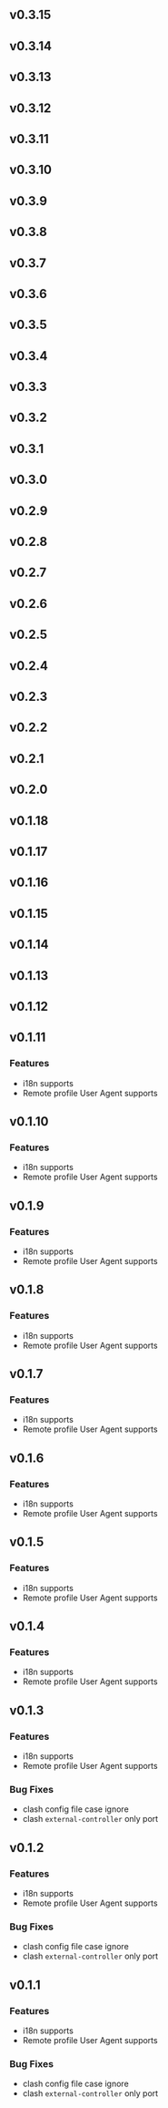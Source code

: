 ## v0.3.15
## v0.3.14
## v0.3.13
## v0.3.12
## v0.3.11
## v0.3.10
## v0.3.9
## v0.3.8
## v0.3.7
## v0.3.6
## v0.3.5
## v0.3.4
## v0.3.3
## v0.3.2
## v0.3.1
## v0.3.0
## v0.2.9
## v0.2.8
## v0.2.7
## v0.2.6
## v0.2.5
## v0.2.4
## v0.2.3
## v0.2.2
## v0.2.1
## v0.2.0
## v0.1.18
## v0.1.17
## v0.1.16
## v0.1.15
## v0.1.14


## v0.1.13

## v0.1.12

## v0.1.11

### Features

- i18n supports
- Remote profile User Agent supports

## v0.1.10

### Features

- i18n supports
- Remote profile User Agent supports

## v0.1.9

### Features

- i18n supports
- Remote profile User Agent supports


## v0.1.8

### Features

- i18n supports
- Remote profile User Agent supports

## v0.1.7

### Features

- i18n supports
- Remote profile User Agent supports

## v0.1.6

### Features

- i18n supports
- Remote profile User Agent supports

## v0.1.5

### Features

- i18n supports
- Remote profile User Agent supports


## v0.1.4

### Features

- i18n supports
- Remote profile User Agent supports


## v0.1.3

### Features

- i18n supports
- Remote profile User Agent supports

### Bug Fixes

- clash config file case ignore
- clash `external-controller` only port


## v0.1.2

### Features

- i18n supports
- Remote profile User Agent supports

### Bug Fixes

- clash config file case ignore
- clash `external-controller` only port


## v0.1.1

### Features

- i18n supports
- Remote profile User Agent supports

### Bug Fixes

- clash config file case ignore
- clash `external-controller` only port
